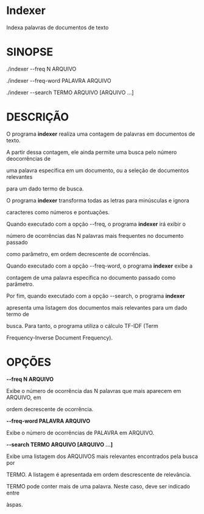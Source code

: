#  Indexer

  

Indexa palavras de documentos de texto

  

#  SINOPSE

./indexer --freq N ARQUIVO

./indexer --freq-word PALAVRA ARQUIVO

./indexer --search TERMO ARQUIVO [ARQUIVO ...]

  

#  DESCRIÇÃO

O programa **indexer** realiza uma contagem de palavras em documentos de texto.

A partir dessa contagem, ele ainda permite uma busca pelo número deocorrências de 

uma palavra específica em um documento, ou a seleção de documentos relevantes 

para um dado termo de busca.

O programa **indexer** transforma todas as letras para minúsculas e ignora

caracteres como números e pontuações.

Quando executado com a opção --freq, o programa **indexer** irá exibir o

número de ocorrências das N palavras mais frequentes no documento passado

como parâmetro, em ordem decrescente de ocorrências.

Quando executado com a opção --freq-word, o programa **indexer** exibe a

contagem de uma palavra específica no documento passado como parâmetro.

Por fim, quando executado com a opção --search, o programa **indexer**

apresenta uma listagem dos documentos mais relevantes para um dado termo de

busca. Para tanto, o programa utiliza o cálculo TF-IDF (Term

Frequency-Inverse Document Frequency).

  

#  OPÇÕES

**--freq N ARQUIVO**

Exibe o número de ocorrência das N palavras que mais aparecem em ARQUIVO, em

ordem decrescente de ocorrência.

**--freq-word PALAVRA ARQUIVO**

Exibe o número de ocorrências de PALAVRA em ARQUIVO.

**--search TERMO ARQUIVO [ARQUIVO ...]**

Exibe uma listagem dos ARQUIVOS mais relevantes encontrados pela busca por

TERMO. A listagem é apresentada em ordem descrescente de relevância.

TERMO pode conter mais de uma palavra. Neste caso, deve ser indicado entre

àspas.

